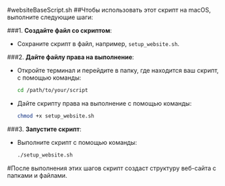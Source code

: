 #websiteBaseScript.sh
##Чтобы использовать этот скрипт на macOS, выполните следующие шаги:

###1. **Создайте файл со скриптом**:
   - Сохраните скрипт в файл, например, `setup_website.sh`.

###2. **Дайте файлу права на выполнение**:
   - Откройте терминал и перейдите в папку, где находится ваш скрипт, с помощью команды:
     ```bash
     cd /path/to/your/script
     ```
   - Дайте скрипту права на выполнение с помощью команды:
     ```bash
     chmod +x setup_website.sh
     ```

###3. **Запустите скрипт**:
   - Выполните скрипт с помощью команды:
     ```bash
     ./setup_website.sh
     ```

#После выполнения этих шагов скрипт создаст структуру веб-сайта с папками и файлами.